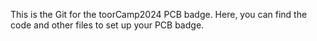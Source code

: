 This is the Git for the toorCamp2024 PCB badge.
Here, you can find the code and other files to set up your PCB badge.
